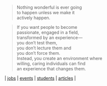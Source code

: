 <br/>

> Nothing wonderful is ever going  
> to happen unless we make it   
> actively happen.   
  
> If you want people to become   
> passionate, engaged in a field,   
> transformed by an experience —   
> you don’t test them,   
> you don’t lecture them and   
> you don’t force them.   
> Instead, you create an environment where   
> willing, caring individuals can find   
> an experience that changes them.  
     
| [jobs](jobs) | [events](events) |  [students](students) | [articles](articles) |    
